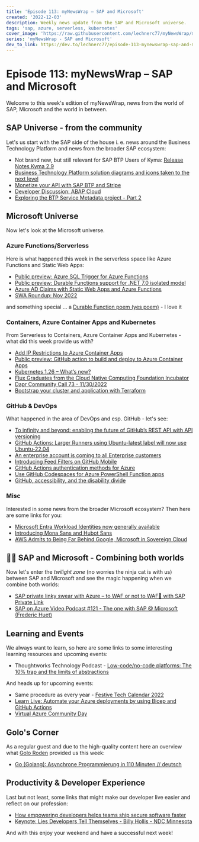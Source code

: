 ```yaml
---
title: 'Episode 113: myNewsWrap – SAP and Microsoft'
created: '2022-12-03'
description: Weekly news update from the SAP and Microsoft universe.
tags: 'sap, azure, serverless, kubernetes'
cover_image: 'https://raw.githubusercontent.com/lechnerc77/myNewsWrap/main/episodes/cover-images/episode113small.png'
series: 'myNewsWrap - SAP and Microsoft'
dev_to_link: https://dev.to/lechnerc77/episode-113-mynewswrap-sap-and-microsoft-35id
---
```


# Episode 113: myNewsWrap – SAP and Microsoft

Welcome to this week's edition of myNewsWrap, news from the world of SAP, Microsoft and the world in between.

## SAP Universe - from the community

Let's us start with the SAP side of the house i. e. news around the Business Technology Platform and news from the broader SAP ecosystem:

* Not brand new, but still relevant for SAP BTP Users of Kyma: [Release Notes Kyma 2.9](https://kyma-project.io/blog/2022/11/22/release-notes-29)
* [Business Technology Platform solution diagrams and icons taken to the next level](https://blogs.sap.com/2022/11/26/business-technology-platform-solution-diagrams-and-icons-taken-to-the-next-level/)
* [Monetize your API with SAP BTP and Stripe](https://blogs.sap.com/2022/12/01/monetize-your-api-with-sap-btp-and-stripe/)
* [Developer Discussion: ABAP Cloud](https://youtu.be/zcQsG_ett7k)
* [Exploring the BTP Service Metadata project - Part 2](https://youtu.be/hhhT1I7se3g)

## Microsoft Universe

Now let's look at the Microsoft universe.

### Azure Functions/Serverless

Here is what happened this week in the serverless space like Azure Functions and Static Web Apps:

* [Public preview: Azure SQL Trigger for Azure Functions](https://azure.microsoft.com/updates/public-preview-azure-sql-trigger-for-azure-functions-2/)
* [Public preview: Durable Functions support for .NET 7.0 isolated model](https://azure.microsoft.com/updates/public-preview-durable-functions-support-for-net-70-isolated-model/)
* [Azure AD Claims with Static Web Apps and Azure Functions](https://blog.johnnyreilly.com/2022/11/17/azure-ad-claims-static-web-apps-azure-functions)
* [SWA Roundup: Nov 2022](https://www.azurestaticwebapps.dev/blog/roundup-2022-nov)

and something special ... a [Durable Function poem (yes poem)](https://twitter.com/davidjustodavid/status/1598517002091778048) - I love it

### Containers, Azure Container Apps and Kubernetes

From Serverless to Containers, Azure Container Apps and Kubernetes - what did this week provide us with?

* [Add IP Restrictions to Azure Container Apps](https://samcogan.com/azure-container-apps-ip-restrictions/)
* [Public preview: GitHub action to build and deploy to Azure Container Apps](https://azure.microsoft.com/updates/public-preview-github-action-to-build-and-deploy-to-azure-container-apps/)
* [Kubernetes 1.26 – What’s new?](https://sysdig.com/blog/kubernetes-1-26-whats-new/)
* [Flux Graduates from the Cloud Native Computing Foundation Incubator](https://www.cncf.io/announcements/2022/11/30/flux-graduates-from-cncf-incubator/)
* [Dapr Community Call 73 - 11/30/2022](https://youtu.be/agBNoCeeHEg)
* [Bootstrap your cluster and application with Terraform](https://youtu.be/dQJIc_ErPSs)

### GitHub & DevOps

What happened in the area of DevOps and esp. GitHub - let's see:

* [To infinity and beyond: enabling the future of GitHub’s REST API with API versioning](https://github.blog/2022-11-28-to-infinity-and-beyond-enabling-the-future-of-githubs-rest-api-with-api-versioning/)
* [GitHub Actions: Larger Runners using Ubuntu-latest label will now use Ubuntu-22.04](https://github.blog/changelog/2022-12-01-github-actions-larger-runners-using-ubuntu-latest-label-will-now-use-ubuntu-22-04/)
* [An enterprise account is coming to all Enterprise customers](https://github.blog/2022-12-01-an-enterprise-account-is-coming-to-all-enterprise-customers/)
* [Introducing Feed Filters on GitHub Mobile](https://github.blog/changelog/2022-11-30-introducing-feed-filters-on-github-mobile/)
* [GitHub Actions authentication methods for Azure](https://dev.to/pwd9000/bk-1iij)
* [Use GitHub Codespaces for Azure PowerShell Function apps](https://4bes.nl/2022/11/13/use-github-codespaces-for-azure-powershell-function-apps/)
* [GitHub, accessibility, and the disability divide](https://github.blog/2022-12-02-github-accessibility-and-the-disability-divide/)

### Misc

Interested in some news from the broader Microsoft ecosystem? Then here are some links for you:

* [Microsoft Entra Workload Identities now generally available](https://techcommunity.microsoft.com/t5/microsoft-entra-azure-ad-blog/microsoft-entra-workload-identities-now-generally-available/ba-p/3402815)
* [Introducing Mona Sans and Hubot Sans](https://github.blog/2022-12-02-introducing-mona-sans-and-hubot-sans/)
* [AWS Admits to Being Far Behind Google, Microsoft in Sovereign Cloud](https://accelerationeconomy.com/cloud-wars/aws-admits-to-being-far-behind-google-microsoft-in-sovereign-cloud/)

## 🐱‍👤 SAP and Microsoft - Combining both worlds

Now let's enter the _twilight zone_ (no worries the ninja cat is with us) between SAP and Microsoft and see the magic happening when we combine both worlds:

* [SAP private linky swear with Azure – to WAF or not to WAF🐶 with SAP Private Link](https://blogs.sap.com/2022/11/30/sap-private-linky-swear-with-azure-to-waf-or-not-to-waf%f0%9f%90%b6-with-sap-private-link/)
* [SAP on Azure Video Podcast #121 - The one with SAP @ Microsoft (Frederic Huet)](https://youtu.be/XJtAwD6SfXg)

## Learning and Events

We always want to learn, so here are some links to some interesting learning resources and upcoming events:

* Thoughtworks Technology Podcast - [Low-code/no-code platforms: The 10% trap and the limits of abstractions](https://podcasts.google.com/feed/aHR0cHM6Ly90aG91Z2h0d29ya3MubGlic3luLmNvbS9yc3M/episode/YjAzMTRhNGItYTIzNS00OGI0LTg1MzItOTJjODEwMmJkZjY3?ep=14)

And heads up for upcoming events:

* Same procedure as every year - [Festive Tech Calendar 2022](https://festivetechcalendar.com/)
* [Learn Live: Automate your Azure deployments by using Bicep and GitHub Actions](https://learn.microsoft.com/events/learn-events/learnlive-automate-azure-deployments-bicep-github-actions/)
* [Virtual Azure Community Day](https://azureday.community/)

## Golo's Corner

As a regular guest and due to the high-quality content here an overview what [Golo Roden](https://twitter.com/goloroden) provided us this week:

* [Go (Golang): Asynchrone Programmierung in 110 Minuten // deutsch](https://youtu.be/przDn3XBpg4)

## Productivity & Developer Experience

Last but not least, some links that might make our developer live easier and reflect on our profession:

* [How empowering developers helps teams ship secure software faster](https://github.blog/2022-12-01-how-empowering-developers-helps-teams-ship-secure-software-faster/)
* [Keynote: Lies Developers Tell Themselves - Billy Hollis - NDC Minnesota](https://youtu.be/cADdwFk2-7U)

And with this enjoy your weekend and have a successful next week!
